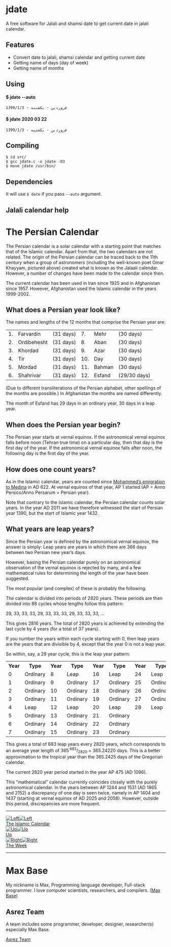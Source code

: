 # jdate

A free software for Jalali and shamsi date to get current date in jalali calendar.

## Features

- Convert date to jalali, shamsi calendar and getting current date
- Getting name of days (day of week)
- Getting name of months

## Using

#### $ jdate --auto
```
1399/1/3 - فروردين - يکشنبه
```

#### $ jdate 2020 03 22
```
1399/1/3 - فروردين - يکشنبه
```

## Compiling

```
$ cd src/
$ gcc jdate.c -o jdate -O3
$ move jdate /usr/bin/
```

## Dependencies

It will use `$ date` if you pass `--auto` argument.

## Jalali calendar help

<div id="maintext">

<h1>The Persian Calendar</h1>

<p>The Persian calendar is a solar calendar with a starting point that matches that of the Islamic
calendar. Apart from that, the two calendars are not related. The origin of the Persian calendar can
be traced back to the 11th century when a group of astronomers (including the well-known poet Omar
Khayyam, pictured above) created what is known as the Jalaali calendar. However, a number of changes have been made
to the calendar since then.</p>

<p>The current calendar has been used in Iran since 1925 and in Afghanistan since 1957. However,
Afghanistan used the Islamic calendar in the years 1999-2002.</p>

<h2><a name="look">What does a Persian year look like?</a></h2>

<p> The names and lengths of the 12 months that comprise the Persian year are:</p>

<table class="blank">
  <tbody><tr>
    <td class="right spnarrow">1.</td>
    <td class="spnarrow">Farvardin</td>
    <td class="spwide">(31 days)</td>
    <td class="right spnarrow">7.</td>
    <td class="spnarrow">Mehr</td>
    <td>(30 days)</td>
  </tr>
  
  <tr>
    <td class="right spnarrow">2.</td>
    <td class="spnarrow">Ordibehesht</td>
    <td class="spwide">(31 days)</td>
    <td class="right spnarrow">8.</td>
    <td class="spnarrow">Aban</td>
    <td>(30 days)</td>
  </tr>

  <tr>
    <td class="right spnarrow">3.</td>
    <td class="spnarrow">Khordad</td>
    <td class="spwide">(31 days)</td>
    <td class="right spnarrow">9.</td>
    <td class="spnarrow">Azar</td>
    <td>(30 days)</td>
  </tr>

  <tr>
    <td class="right spnarrow">4.</td>
    <td class="spnarrow">Tir</td>
    <td class="spwide">(31 days)</td>
    <td class="right spnarrow">10.</td>
    <td class="spnarrow">Day</td>
    <td>(30 days)</td>
  </tr>

  <tr>
    <td class="right spnarrow">5.</td>
    <td class="spnarrow">Mordad</td>
    <td class="spwide">(31 days)</td>
    <td class="right spnarrow">11.</td>
    <td class="spnarrow">Bahman</td>
    <td>(30 days)</td>
  </tr>

  <tr>
    <td class="right spnarrow">6.</td>
    <td class="spnarrow">Shahrivar</td>
    <td class="spwide">(31 days)</td>
    <td class="right spnarrow">12.</td>
    <td class="spnarrow">Esfand</td>
    <td>(29/30 days)</td>
  </tr>
</tbody></table>


<p>(Due to different transliterations of the Persian alphabet, other spellings of the months are
possible.) In Afghanistan the months are named differently.</p>

<p> The month of Esfand has 29 days in an ordinary year, 30 days in a leap year.</p>

<h2><a name="begin">When does the Persian year begin?</a></h2>

<p>The Persian year starts at vernal equinox. If the astronomical vernal equinox falls before noon
(Tehran true time) on a particular day, then that day is the first day of the year. If the
astronomical vernal equinox falls after noon, the following day is the first day of the year.</p>

<h2><a name="count">How does one count years?</a></h2>

<p> As in the Islamic calendar, years are counted since <a href="islamic.php#count">Mohammed’s
emigration to Medina</a> in AD&nbsp;622. At vernal equinox of that year, AP&nbsp;1 started (AP =
Anno Persico/Anno Persarum = Persian year).</p>

<p>Note that contrary to the Islamic calendar, the Persian calendar counts solar years. In the year
AD&nbsp;2011 we have therefore witnessed the start of Persian year 1390, but the start of Islamic
year 1432.</p>

<h2><a name="leap">What years are leap years?</a></h2>

<p>Since the Persian year is defined by the astronomical vernal equinox, the answer is simply: Leap
years are years in which there are 366 days between two Persian new year’s days.</p>

<p>However, basing the Persian calendar purely on an astronomical observation of the vernal equinox
is rejected by many, and a few mathematical rules for determining the length of the year have been
suggested.</p>

<p>The most popular (and complex) of these is probably the following:</p>

<p>
The calendar is divided into periods of 2820 years. These periods are
then divided into 88 cycles whose lengths follow this pattern:</p>

<p class="indent">
29, 33, 33, 33, 29, 33, 33, 33, 29, 33, 33, 33, ...
</p>

<p>This gives 2816 years. The total of 2820 years is achieved by extending the last cycle by 4 years
(for a total of 37 years).</p>

<p>If you number the years within each cycle starting with 0, then leap years are the years that are
divisible by 4, except that the year 0 is not a leap year.</p>

<p>So within, say, a 29 year cycle, this is the leap year pattern:</p>

<table style="margin: auto;">
  <tbody><tr>
    <th class="center spnarrow">Year</th>
    <th class="left spxwide">Type</th>
    <th class="center spnarrow">Year</th>
    <th class="left spxwide">Type</th>
    <th class="center spnarrow">Year</th>
    <th class="left spxwide">Type</th>
    <th class="center spnarrow">Year</th>
    <th class="left spxwide">Type</th>
  </tr>

  <tr>
    <td class="center spnarrow">0</td>
    <td class="left spxwide">Ordinary</td>
    <td class="center spnarrow">8</td>
    <td class="left spxwide">Leap</td>
    <td class="center spnarrow">16</td>
    <td class="left spxwide">Leap</td>
    <td class="center spnarrow">24</td>
    <td class="left spxwide">Leap</td>
  </tr>

  <tr>
    <td class="center spnarrow">1</td>
    <td class="left spxwide">Ordinary</td>
    <td class="center spnarrow">9</td>
    <td class="left spxwide">Ordinary</td>
    <td class="center spnarrow">17</td>
    <td class="left spxwide">Ordinary</td>
    <td class="center spnarrow">25</td>
    <td class="left spxwide">Ordinary</td>
  </tr>

  <tr>
    <td class="center spnarrow">2</td>
    <td class="left spxwide">Ordinary</td>
    <td class="center spnarrow">10</td>
    <td class="left spxwide">Ordinary</td>
    <td class="center spnarrow">18</td>
    <td class="left spxwide">Ordinary</td>
    <td class="center spnarrow">26</td>
    <td class="left spxwide">Ordinary</td>
  </tr>

  <tr>
    <td class="center spnarrow">3</td>
    <td class="left spxwide">Ordinary</td>
    <td class="center spnarrow">11</td>
    <td class="left spxwide">Ordinary</td>
    <td class="center spnarrow">19</td>
    <td class="left spxwide">Ordinary</td>
    <td class="center spnarrow">27</td>
    <td class="left spxwide">Ordinary</td>
  </tr>

  <tr>
    <td class="center spnarrow">4</td>
    <td class="left spxwide">Leap</td>
    <td class="center spnarrow">12</td>
    <td class="left spxwide">Leap</td>
    <td class="center spnarrow">20</td>
    <td class="left spxwide">Leap</td>
    <td class="center spnarrow">28</td>
    <td class="left spxwide">Leap</td>
  </tr>

  <tr>
    <td class="center spnarrow">5</td>
    <td class="left spxwide">Ordinary</td>
    <td class="center spnarrow">13</td>
    <td class="left spxwide">Ordinary</td>
    <td class="center spnarrow">21</td>
    <td class="left spxwide">Ordinary</td>
  </tr>

  <tr>
    <td class="center spnarrow">6</td>
    <td class="left spxwide">Ordinary</td>
    <td class="center spnarrow">14</td>
    <td class="left spxwide">Ordinary</td>
    <td class="center spnarrow">22</td>
    <td class="left spxwide">Ordinary</td>
  </tr>

  <tr>
    <td class="center spnarrow">7</td>
    <td class="left spxwide">Ordinary</td>
    <td class="center spnarrow">15</td>
    <td class="left spxwide">Ordinary</td>
    <td class="center spnarrow">23</td>
    <td class="left spxwide">Ordinary</td>
  </tr>
</tbody></table>

<p> This gives a total of 683 leap years every 2820 years, which corresponds to an average year
length of 365&thinsp;<sup>683</sup>/<sub>2820</sub> = 365.24220 days. This is a better approximation to the
tropical year than the 365.2425 days of the Gregorian calendar.</p>

<p>The current 2820 year period started in the year AP&nbsp;475 (AD&nbsp;1096).</p>

<p>This “mathematical” calendar currently coincides closely with the purely astronomical
calendar. In the years between AP&nbsp;1244 and 1531 (AD&nbsp;1865 and 2152) a discrepancy of one
day is seen twice, namely in AP&nbsp;1404 and 1437 (starting at vernal equinox of AD&nbsp;2025 and
2058). However, outside this period, discrepancies are more frequent.</p>

<hr>
<div class="navigationblock">
  <div class="navleft">
    <a title="The Islamic Calendar" href="islamic.php">
      <span id="goleft"><img id="left1" alt="Left" src="images/left.png"><img class="invisible" id="left2" alt="Left" src="images/left2.png"></span>
    </a>
    <br>
    <a href="islamic.php">The Islamic Calendar</a>
  </div>
  <div class="navcenter">
    <a title="Up" href="../calendar.html">
      <span id="goup"><img id="up1" alt="Up" src="images/up.png"><img class="invisible" id="up2" alt="Up" src="images/up2.png"></span>
    </a>
    <br>
    <a href="../calendar.html">Up</a>
  </div>
  <div class="navright">
    <a title="The Week" href="week.php">
      <span id="goright"><img id="right1" alt="Right" src="images/right.png"><img class="invisible" id="right2" alt="Right" src="images/right2.png"></span>
    </a>
    <br>
    <a href="week.php">The Week</a>
  </div>
</div>
         </div>
         
---------

# Max Base

My nickname is Max, Programming language developer, Full-stack programmer. I love computer scientists, researchers, and compilers. ([Max Base](https://maxbase.org/))

## Asrez Team

A team includes some programmer, developer, designer, researcher(s) especially Max Base.

[Asrez Team](https://www.asrez.com/)

